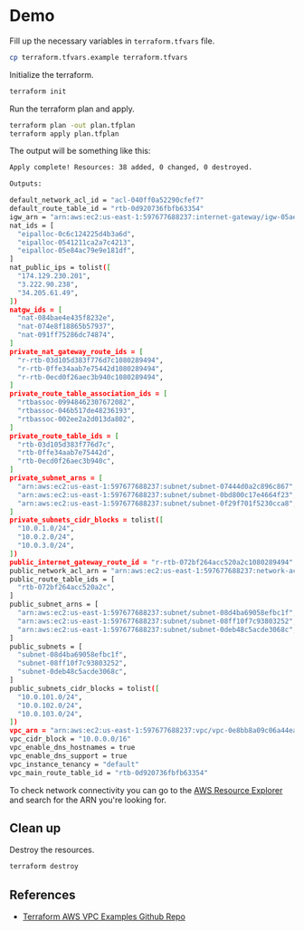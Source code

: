 # Demo

Fill up the necessary variables in `terraform.tfvars` file.

```bash
cp terraform.tfvars.example terraform.tfvars
```

Initialize the terraform.

```bash
terraform init
```

Run the terraform plan and apply.

```bash
terraform plan -out plan.tfplan
terraform apply plan.tfplan
```

The output will be something like this:
```bash
Apply complete! Resources: 38 added, 0 changed, 0 destroyed.

Outputs:

default_network_acl_id = "acl-040ff0a52290cfef7"
default_route_table_id = "rtb-0d920736fbfb63354"
igw_arn = "arn:aws:ec2:us-east-1:597677688237:internet-gateway/igw-05aeeb2be43ea6fc6"
nat_ids = [
  "eipalloc-0c6c124225d4b3a6d",
  "eipalloc-0541211ca2a7c4213",
  "eipalloc-05e84ac79e9e181df",
]
nat_public_ips = tolist([
  "174.129.230.201",
  "3.222.90.238",
  "34.205.61.49",
])
natgw_ids = [
  "nat-084bae4e435f8232e",
  "nat-074e8f18865b57937",
  "nat-091ff75286dc74874",
]
private_nat_gateway_route_ids = [
  "r-rtb-03d105d383f776d7c1080289494",
  "r-rtb-0ffe34aab7e75442d1080289494",
  "r-rtb-0ecd0f26aec3b940c1080289494",
]
private_route_table_association_ids = [
  "rtbassoc-09948462307672082",
  "rtbassoc-046b517de48236193",
  "rtbassoc-002ee2a2d013da802",
]
private_route_table_ids = [
  "rtb-03d105d383f776d7c",
  "rtb-0ffe34aab7e75442d",
  "rtb-0ecd0f26aec3b940c",
]
private_subnet_arns = [
  "arn:aws:ec2:us-east-1:597677688237:subnet/subnet-07444d0a2c896c867",
  "arn:aws:ec2:us-east-1:597677688237:subnet/subnet-0bd800c17e4664f23",
  "arn:aws:ec2:us-east-1:597677688237:subnet/subnet-0f29f701f5230cca8",
]
private_subnets_cidr_blocks = tolist([
  "10.0.1.0/24",
  "10.0.2.0/24",
  "10.0.3.0/24",
])
public_internet_gateway_route_id = "r-rtb-072bf264acc520a2c1080289494"
public_network_acl_arn = "arn:aws:ec2:us-east-1:597677688237:network-acl/acl-05fc015fca664a731"
public_route_table_ids = [
  "rtb-072bf264acc520a2c",
]
public_subnet_arns = [
  "arn:aws:ec2:us-east-1:597677688237:subnet/subnet-08d4ba69058efbc1f",
  "arn:aws:ec2:us-east-1:597677688237:subnet/subnet-08ff10f7c93803252",
  "arn:aws:ec2:us-east-1:597677688237:subnet/subnet-0deb48c5acde3068c",
]
public_subnets = [
  "subnet-08d4ba69058efbc1f",
  "subnet-08ff10f7c93803252",
  "subnet-0deb48c5acde3068c",
]
public_subnets_cidr_blocks = tolist([
  "10.0.101.0/24",
  "10.0.102.0/24",
  "10.0.103.0/24",
])
vpc_arn = "arn:aws:ec2:us-east-1:597677688237:vpc/vpc-0e8bb8a09c06a44ea"
vpc_cidr_block = "10.0.0.0/16"
vpc_enable_dns_hostnames = true
vpc_enable_dns_support = true
vpc_instance_tenancy = "default"
vpc_main_route_table_id = "rtb-0d920736fbfb63354"
```

To check network connectivity you can go to the [AWS Resource Explorer](https://resource-explorer.console.aws.amazon.com/resource-explorer/home?region=us-east-1#/search) and search for the ARN you're looking for.

## Clean up

Destroy the resources.

```bash
terraform destroy
```

## References

- [Terraform AWS VPC Examples Github Repo](https://github.com/terraform-aws-modules/terraform-aws-vpc/blob/v1.64.0/examples/network-acls/main.tf)